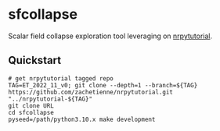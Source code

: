 # sfcollapse

Scalar field collapse exploration tool leveraging on [nrpytutorial](https://github.com/zachetienne/nrpytutorial).

## Quickstart

```
# get nrpytutorial tagged repo
TAG=ET_2022_11_v0; git clone --depth=1 --branch=${TAG} https://github.com/zachetienne/nrpytutorial.git "../nrpytutorial-${TAG}"
git clone URL
cd sfcollapse
pyseed=/path/python3.10.x make development
```
